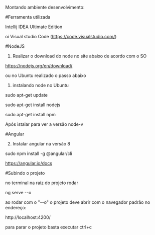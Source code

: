 Montando ambiente desenvolvimento:

#Ferramenta utilizada

Intellij IDEA Ultimate Edition

oi Visual studio Code (https://code.visualstudio.com/)

#NodeJS 

1) Realizar o download do node no site abaixo de acordo com o SO

https://nodejs.org/en/download/

ou no Ubuntu realizado o passo abaixo

1) instalando node no Ubuntu

sudo apt-get update

sudo apt-get install nodejs

sudo apt-get install npm

Após istalar para ver a versão
 node-v

#Angular

2) Instalar angular na versão 8 

sudo npm install -g @angular/cli

https://angular.io/docs

#Subindo o projeto

no terminal na raiz do projeto rodar

ng serve --o

ao rodar com o "--o" o projeto deve abrir com o navegador padrão no endereço:

http://localhost:4200/

para parar o projeto basta executar ctrl+c
